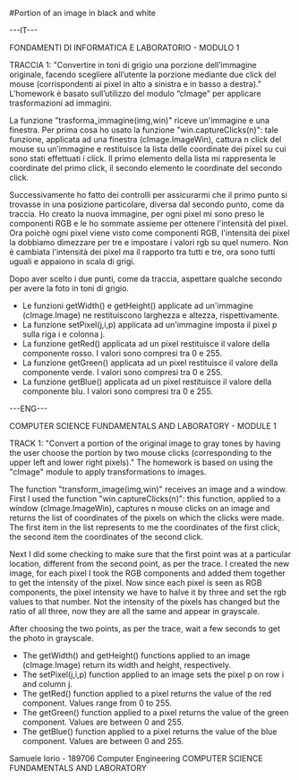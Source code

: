 #Portion of an image in black and white

---IT---

FONDAMENTI DI INFORMATICA E LABORATORIO - MODULO 1

TRACCIA 1: 
"Convertire in toni di grigio una porzione dell’immagine originale, facendo scegliere all’utente la porzione mediante due click del mouse (corrispondenti ai pixel in alto a sinistra e in basso a destra)."
L’homework è basato sull’utilizzo del modulo “cImage” per applicare trasformazioni ad immagini.

La funzione "trasforma_immagine(img,win)" riceve un'immagine e una finestra.
Per prima cosa ho usato la funzione "win.captureClicks(n)": tale funzione, applicata ad una finestra (cImage.ImageWin), cattura n click del mouse su un’immagine e restituisce la lista delle coordinate dei pixel su cui sono stati effettuati i click.
Il primo elemento della lista mi rappresenta le coordinate del primo click, il secondo elemento le coordinate del secondo click.

Successivamente ho fatto dei controlli per assicurarmi che il primo punto si trovasse in una posizione particolare, diversa dal secondo punto, come da traccia.
Ho creato la nuova immagine, per ogni pixel mi sono preso le componenti RGB e le ho sommate assieme per ottenere l'intensità del pixel.
Ora poichè ogni pixel viene visto come componenti RGB, l'intensità dei pixel la dobbiamo dimezzare per tre e impostare i valori rgb su quel numero.
Non è cambiata l'intensità dei pixel ma il rapporto tra tutti e tre, ora sono tutti uguali e appaiono in scala di grigi.

Dopo aver scelto i due punti, come da traccia, aspettare qualche secondo per avere la foto in toni di grigio.

* Le funzioni getWidth() e getHeight() applicate ad un'immagine (cImage.Image) ne restituiscono larghezza e altezza, rispettivamente.
* La funzione setPixel(j,i,p) applicata ad un'immagine imposta il pixel p sulla riga i e colonna j.
* La funzione getRed() applicata ad un pixel restituisce il valore della componente rosso. I valori sono compresi tra 0 e 255.
* La funzione getGreen() applicata ad un pixel restituisce il valore della componente verde. I valori sono compresi tra 0 e 255.
* La funzione getBlue() applicata ad un pixel restituisce il valore della componente blu. I valori sono compresi tra 0 e 255. 



---ENG---

COMPUTER SCIENCE FUNDAMENTALS AND LABORATORY - MODULE 1

TRACK 1: 
"Convert a portion of the original image to gray tones by having the user choose the portion by two mouse clicks (corresponding to the upper left and lower right pixels)."
The homework is based on using the "cImage" module to apply transformations to images.

The function "transform_image(img,win)" receives an image and a window.
First I used the function "win.captureClicks(n)": this function, applied to a window (cImage.ImageWin), captures n mouse clicks on an image and returns the list of coordinates of the pixels on which the clicks were made.
The first item in the list represents to me the coordinates of the first click, the second item the coordinates of the second click.

Next I did some checking to make sure that the first point was at a particular location, different from the second point, as per the trace.
I created the new image, for each pixel I took the RGB components and added them together to get the intensity of the pixel.
Now since each pixel is seen as RGB components, the pixel intensity we have to halve it by three and set the rgb values to that number.
Not the intensity of the pixels has changed but the ratio of all three, now they are all the same and appear in grayscale.

After choosing the two points, as per the trace, wait a few seconds to get the photo in grayscale.
* The getWidth() and getHeight() functions applied to an image (cImage.Image) return its width and height, respectively.
* The setPixel(j,i,p) function applied to an image sets the pixel p on row i and column j.
* The getRed() function applied to a pixel returns the value of the red component. Values range from 0 to 255.
* The getGreen() function applied to a pixel returns the value of the green component. Values are between 0 and 255.
* The getBlue() function applied to a pixel returns the value of the blue component. Values are between 0 and 255. 



Samuele Iorio - 189706 Computer Engineering
COMPUTER SCIENCE FUNDAMENTALS AND LABORATORY
